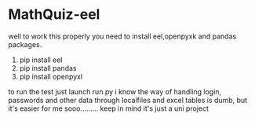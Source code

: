 ﻿# MathQuiz-eel
well to work this properly you need to install eel,openpyxk and pandas packages.
1. pip install eel
2. pip install pandas
3. pip install openpyxl
   
to run the test just launch run.py
i know the way of handling login, passwords and other data through localfiles and excel tables is dumb, but it's easier for me sooo......... keep in mind it's just a uni project
